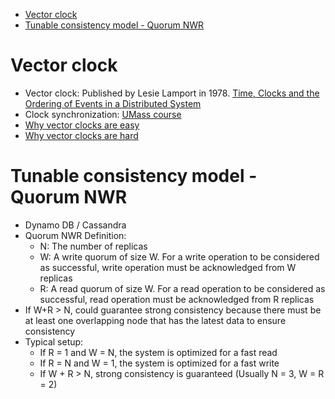 - [Vector clock](#vector-clock)
- [Tunable consistency model - Quorum NWR](#tunable-consistency-model---quorum-nwr)

# Vector clock

* Vector clock: Published by Lesie Lamport in 1978. [Time, Clocks and the Ordering of Events in a Distributed System](https://www.microsoft.com/en-us/research/publication/time-clocks-ordering-events-distributed-system/)
* Clock synchronization: [UMass course](http://lass.cs.umass.edu/\~shenoy/courses/spring05/lectures/Lec10.pdf)
* [Why vector clocks are easy](https://riak.com/posts/technical/why-vector-clocks-are-easy/)
* [Why vector clocks are hard](https://riak.com/posts/technical/why-vector-clocks-are-hard/)

# Tunable consistency model - Quorum NWR
* Dynamo DB / Cassandra
* Quorum NWR Definition:
  * N: The number of replicas
  * W: A write quorum of size W. For a write operation to be considered as successful, write operation must be acknowledged from W replicas
  * R: A read quorum of size W. For a read operation to be considered as successful, read operation must be acknowledged from R replicas
* If W+R > N, could guarantee strong consistency because there must be at least one overlapping node that has the latest data to ensure consistency
* Typical setup:
  * If R = 1 and W = N, the system is optimized for a fast read
  * If R = N and W = 1, the system is optimized for a fast write
  * If W + R > N, strong consistency is guaranteed (Usually N = 3, W = R = 2)
